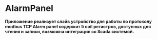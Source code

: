 # AlarmPanel

**Приложение реализует слэйв устройство для работы по протоколу modbus TCP
  Alarm panel содержит 5 coil регистров, доступных для чтения и записи, 
  возможна интеграция со Scada системой.**

